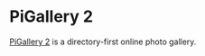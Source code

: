 # PiGallery 2

[PiGallery 2](https://github.com/bpatrik/pigallery2) is a directory-first online photo gallery.
